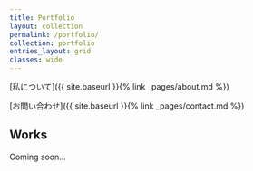 ```yaml
---
title: Portfolio
layout: collection
permalink: /portfolio/
collection: portfolio
entries_layout: grid
classes: wide
---
```


[私について]({{ site.baseurl }}{% link _pages/about.md %})

[お問い合わせ]({{ site.baseurl }}{% link _pages/contact.md %})

## Works

Coming soon...
